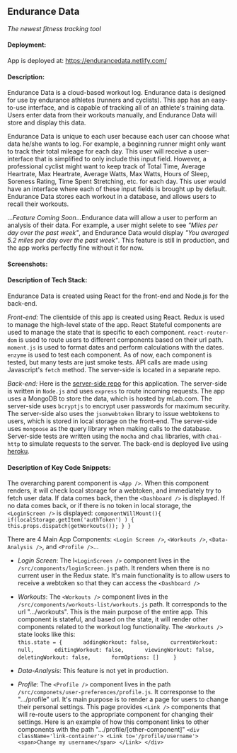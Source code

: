 ## Endurance Data
  *The newest fitness tracking tool*




#### Deployment:

  App is deployed at: https://endurancedata.netlify.com/ 




#### Description:

  Endurance Data is a cloud-based workout log.  Endurance data is designed for use by endurance athletes (runners and cyclists).  This app has an easy-to-use interface, and is capable of tracking all of an athlete's training data.  Users enter data from their workouts manually, and Endurance Data will store and display this data.

  Endurance Data is unique to each user because each user can choose what data he/she wants to log.  For example, a beginning runner might only want to track their total mileage for each day.  This user will receive a user-interface that is simplified to only include this input field.  However, a professional cyclist might want to keep track of Total Time, Average Heartrate, Max Heartrate, Average Watts, Max Watts, Hours of Sleep, Soreness Rating, Time Spent Stretching, etc. for each day.  This user would have an interface where each of these input fields is brought up by default.  Endurance Data stores each workout in a database, and allows users to recall their workouts.

  ...*Feature Coming Soon*...Endurance data will allow a user to perform an analysis of their data.  For example, a user might selete to see *"Miles per day over the past week"*, and Endurance Data would display *"You averaged 5.2 miles per day over the past week"*.  This feature is still in production, and the app works perfectly fine without it for now.



#### Screenshots:

#### Description of Tech Stack:

   Endurance Data is created using React for the front-end and Node.js for the back-end.

   *Front-end:* The clientside of this app is created using React.  Redux is used to manage the high-level state of the app.  React Stateful components are used to manage the state that is specific to each component.  `react-router-dom` is used to route users to different components based on their url path.  `moment.js` is used to format dates and perform calculations with the dates.  `enzyme` is used to test each component.  As of now, each component is tested, but many tests are just smoke tests.  API calls are made using Javascript's `fetch` method.  The server-side is located in a separate repo.

   *Back-end:* Here is the [server-side repo](https://github.com/thinkful-ei22/morgan-fullStack-server.git) for this application.  The server-side is written in `Node.js` and uses `express` to route incoming requests.  The app uses a MongoDB to store the data, which is hosted by mLab.com.  The server-side uses `bcryptjs` to encrypt user passwords for maximum security.  The server-side also uses the `jsonwebtoken` library to issue webtokens to users, which is stored in local storage on the front-end.  The server-side uses `mongoose` as the query library when making calls to the database.  Server-side tests are written using the `mocha` and `chai` libraries, with `chai-http` to simulate requests to the server.  The back-end is deployed live using [heroku](https://endurance-data-server.herokuapp.com/).

#### Description of Key Code Snippets:

The overarching parent component is `<App />`.  When this component renders, it will check local storage for a webtoken, and immediately try to fetch user data.  If data comes back, then the `<Dashboard />` is displayed.  If no data comes back, or if there is no token in local storage, the `<LoginScreen />` is displayed:
  `componentWillMount(){
    if(localStorage.getItem('authToken') ) {
      this.props.dispatch(getWorkouts());
    }
  }`


There are 4 Main App Components: `<Login Screen />`, `<Workouts />`, `<Data-Analysis />`, and `<Profile />`...

- *Login Screen*: The l`<LoginScreen />` component lives in the `/src/components/loginScreen.js` path.  It renders when there is no current user in the Redux state.  It's main functionality is to allow users to receive a webtoken so that they can access the `<Dashboard />`


- *Workouts*: The `<Workouts />` component lives in the `/src/components/workouts-list/workouts.js` path.  It corresponds to the url ".../workouts".  This is the main purpose of the entire app.  This component is stateful, and based on the state, it will render other components related to the workout log functionality.  The `<Workouts />` state looks like this:     
`this.state = {`
`      addingWorkout: false,`
`      currentWorkout: null,`
`      editingWorkout: false,`
`      viewingWorkout: false,`
`      deletingWorkout: false,`
`      formOptions: []`
`    }`
    
    
- *Data-Analysis*: This feature is not yet in production.

- *Profile*: The `<Profile />` component lives in the path `/src/componets/user-preferences/profile.js`.  It corresponse to the ".../profile" url.  It's main purpose is to render a page for users to change their personal settings.  This page provides `<Link />` components that will re-route users to the appropriate component for changing their settings.  Here is an example of how this component links to other components with the path ".../profile/\[other-component]"
        `<div className='link-container'>
          <Link to='/profile/username'>
            <span>Change my username</span>
          </Link>
        </div>`
    

